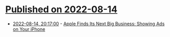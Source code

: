 # [Published on 2022-08-14](index.md)

* [2022-08-14, 20:17:00](https://apple.slashdot.org/story/22/08/14/2015223/apple-finds-its-next-big-business-showing-ads-on-your-iphone?utm_source=rss1.0mainlinkanon&utm_medium=feed) - [Apple Finds Its Next Big Business: Showing Ads on Your iPhone](https://apple.slashdot.org/story/22/08/14/2015223/apple-finds-its-next-big-business-showing-ads-on-your-iphone?utm_source=rss1.0mainlinkanon&utm_medium=feed)
